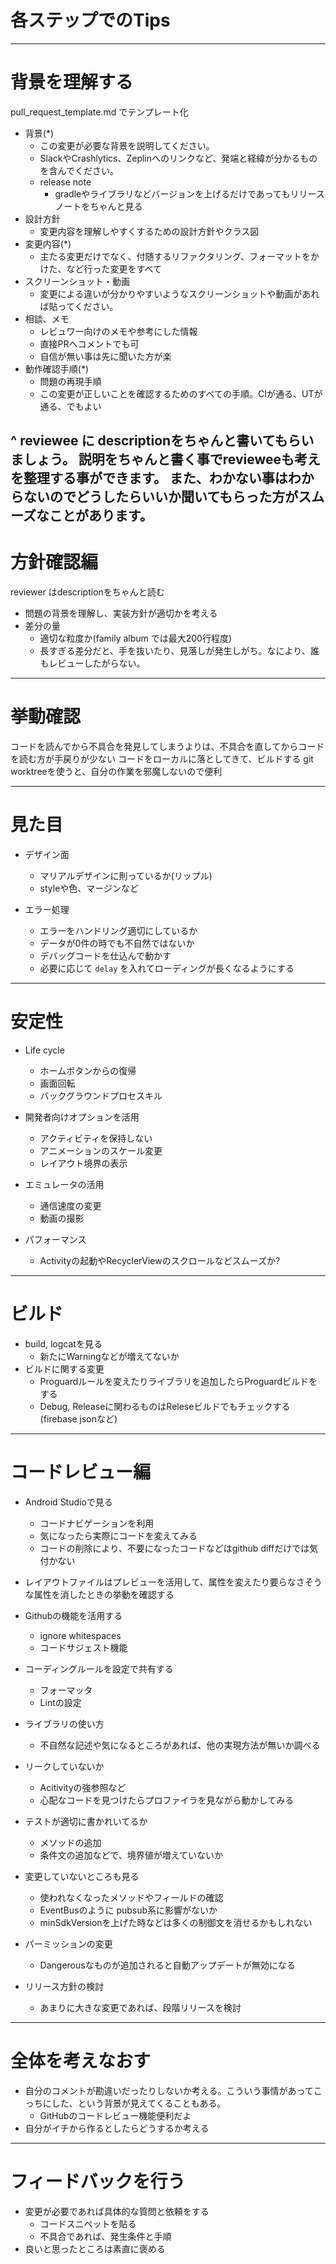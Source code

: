 # 各ステップでのTips

---

# 背景を理解する

pull_request_template.md でテンプレート化

- 背景(*)
  - この変更が必要な背景を説明してください。
  - SlackやCrashlytics、Zeplinへのリンクなど、発端と経緯が分かるものを含んでください。
  - release note
    - gradleやライブラリなどバージョンを上げるだけであってもリリースノートをちゃんと見る
- 設計方針
  - 変更内容を理解しやすくするための設計方針やクラス図
- 変更内容(*)
  - 主たる変更だけでなく、付随するリファクタリング、フォーマットをかけた、など行った変更をすべて
- スクリーンショット・動画
  - 変更による違いが分かりやすいようなスクリーンショットや動画があれば貼ってください。
- 相談、メモ
  - レビュワー向けのメモや参考にした情報
  - 直接PRへコメントでも可
  - 自信が無い事は先に聞いた方が楽
- 動作確認手順(*)
  - 問題の再現手順
  - この変更が正しいことを確認するためのすべての手順。CIが通る、UTが通る、でもよい

^ reviewee に descriptionをちゃんと書いてもらいましょう。
説明をちゃんと書く事でrevieweeも考えを整理する事ができます。
また、わかない事はわからないのでどうしたらいいか聞いてもらった方がスムーズなことがあります。
---

# 方針確認編

reviewer はdescriptionをちゃんと読む

- 問題の背景を理解し、実装方針が適切かを考える
- 差分の量
  - 適切な粒度か(family album では最大200行程度)
  - 長すぎる差分だと、手を抜いたり、見落しが発生しがち。なにより、誰もレビューしたがらない。

---

# 挙動確認

コードを読んでから不具合を発見してしまうよりは、不具合を直してからコードを読む方が手戻りが少ない
コードをローカルに落としてきて、ビルドする
git worktreeを使うと、自分の作業を邪魔しないので便利

---

# 見た目

- デザイン面
  - マリアルデザインに則っているか(リップル)
  - styleや色、マージンなど

- エラー処理
  - エラーをハンドリング適切にしているか
  - データが0件の時でも不自然ではないか
  - デバッグコードを仕込んで動かす
  - 必要に応じて `delay` を入れてローディングが長くなるようにする

---

# 安定性

- Life cycle
  - ホームボタンからの復帰
  - 画面回転
  - バックグラウンドプロセスキル

- 開発者向けオプションを活用
  - アクティビティを保持しない
  - アニメーションのスケール変更
  - レイアウト境界の表示

- エミュレータの活用
  - 通信速度の変更
  - 動画の撮影

- パフォーマンス
  - Activityの起動やRecyclerViewのスクロールなどスムーズか?


---
# ビルド

- build, logcatを見る
  - 新たにWarningなどが増えてないか
- ビルドに関する変更
  - Proguardルールを変えたりライブラリを追加したらProguardビルドをする
  - Debug, Releaseに関わるものはReleseビルドでもチェックする(firebase jsonなど)

---

# コードレビュー編

- Android Studioで見る
  - コードナビゲーションを利用
  - 気になったら実際にコードを変えてみる
  - コードの削除により、不要になったコードなどはgithub diffだけでは気付かない

- レイアウトファイルはプレビューを活用して、属性を変えたり要らなさそうな属性を消したときの挙動を確認する

- Githubの機能を活用する
  - ignore whitespaces
  - コードサジェスト機能
  
- コーディングルールを設定で共有する
  - フォーマッタ
  - Lintの設定

- ライブラリの使い方
  - 不自然な記述や気になるところがあれば、他の実現方法が無いか調べる

- リークしていないか
  - Acitivityの強参照など
  - 心配なコードを見つけたらプロファイラを見ながら動かしてみる

- テストが適切に書かれいてるか
  - メソッドの追加
  - 条件文の追加などで、境界値が増えていないか

- 変更していないところも見る
  - 使われなくなったメソッドやフィールドの確認
  - EventBusのように pubsub系に影響がないか
  - minSdkVersionを上げた時などは多くの制御文を消せるかもしれない

- パーミッションの変更
  - Dangerousなものが追加されると自動アップデートが無効になる

- リリース方針の検討
  - あまりに大きな変更であれば、段階リリースを検討

---

# 全体を考えなおす

- 自分のコメントが勘違いだったりしないか考える。こういう事情があってこっちにした、という背景が見えてくることもある。
  - GitHubのコードレビュー機能便利だよ
- 自分がイチから作るとしたらどうするか考える

---

# フィードバックを行う

- 変更が必要であれば具体的な質問と依頼をする
  - コードスニペットを貼る
  - 不具合であれば、発生条件と手順
- 良いと思ったところは素直に褒める
